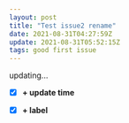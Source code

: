 ```yaml
---
layout: post
title: "Test issue2 rename"
date: 2021-08-31T04:27:59Z
update: 2021-08-31T05:52:15Z
tags: good first issue
---
```

updating...

- [x] **+ update time**
- [x] **+ label**

